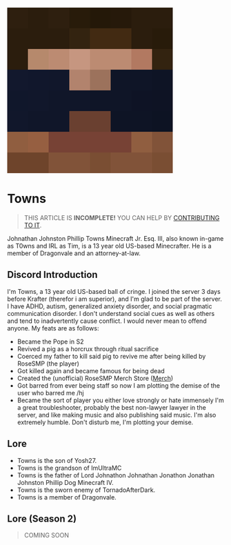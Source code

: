![Towns](/src/eee.png)
# Towns

> THIS ARTICLE IS **INCOMPLETE!** YOU CAN HELP BY [CONTRIBUTING TO IT](meta/contributing).

Johnathan Johnston Phillip Towns Minecraft Jr. Esq. III, also known in-game as T0wns and IRL as Tim, is a 13 year old US-based Minecrafter. He is a member of Dragonvale and an attorney-at-law.

## Discord Introduction

I'm Towns, a 13 year old US-based ball of cringe. I joined the server 3 days before Krafter (therefor i am superior), and I'm glad to be part of the server.
I have ADHD, autism, generalized anxiety disorder, and social pragmatic communication disorder. I don't understand social cues as well as others and tend to inadvertently cause conflict. I would never mean to offend anyone.
My feats are as follows:
* Became the Pope in S2
* Revived a pig as a horcrux through ritual sacrifice
* Coerced my father to kill said pig to revive me after being killed by RoseSMP (the player)
* Got killed again and became famous for being dead
* Created the (unofficial) RoseSMP Merch Store ([Merch](https://rosesmp-merch.creator-spring.com/))
* Got barred from ever being staff so now I am plotting the demise of the user who barred me /hj
* Became the sort of player you either love strongly or hate immensely
I'm a great troubleshooter, probably the best non-lawyer lawyer in the server, and like making music and also publishing said music. I'm also extremely humble.
Don't disturb me, I'm plotting your demise.

## Lore

* Towns is the son of Yosh27.
* Towns is the grandson of ImUltraMC
* Towns is the father of Lord Johnathon Johnathan Jonathon Jonathan Johnston Phillip Dog Minecraft IV.
* Towns is the sworn enemy of TornadoAfterDark.
* Towns is a member of Dragonvale.

## Lore (Season 2)
> COMING SOON
